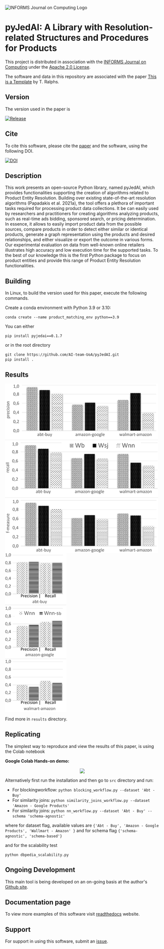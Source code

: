 ![INFORMS Journal on Computing Logo](https://INFORMSJoC.github.io/logos/INFORMS_Journal_on_Computing_Header.jpg)

# pyJedAI: A Library with Resolution-related Structures and Procedures for Products

This project is distributed in association with the [INFORMS Journal on
Computing](https://pubsonline.informs.org/journal/ijoc) under the [Apache 2.0 License](LICENSE).

The software and data in this repository are associated with the paper [This is a Template](https://doi.org/10.1287/ijoc.2019.0934) by T. Ralphs. 

## Version

The version used in the paper is

[![Release](https://img.shields.io/github/v/release/INFORMSJoC/Template?sort=semver)](https://github.com/INFORMSJoC/Template/releases)

## Cite

To cite this software, please cite the [paper](https://doi.org/10.1287/ijoc.2019.0934) and the software, using the following DOI.

[![DOI](https://zenodo.org/badge/285853815.svg)](https://zenodo.org/badge/latestdoi/285853815)

## Description

This work presents an open-source Python library, named pyJedAI, which provides functionalities supporting the creation of algorithms related to Product Entity Resolution. Building over existing state-of-the-art resolution algorithms (Papadakis et al. 2021a), the tool offers a plethora of important tasks required for processing product data collections. It be can easily used by researchers and practitioners for creating algorithms analyzing products, such as real-time ads bidding, sponsored search, or pricing determination. In essence, it allows to easily import product data from the possible sources, compare products in order to detect either similar or identical products, generate a graph representation using the products and desired relationships, and either visualize or export the outcome in various forms. Our experimental evaluation on data from well-known online retailers illustrates high accuracy and low execution time for the supported tasks. To the best of our knowledge this is the first Python package to
focus on product entities and provide this range of Product Entity Resolution functionalities. 

## Building

In Linux, to build the version used for this paper, execute the following commands.

Create a conda environment with Python 3.9 or 3.10:
```
conda create --name product_matching_env python==3.9
```

You can either 
```
pip install pyjedai==0.1.7
```

or in the root directory
```
git clone https://github.com/AI-team-UoA/pyJedAI.git
pip install . 
```

## Results


<span>
 <img align="center" src="./results/Performance_Workflows.png" width=500/> 
 <img align="center" src="./results/Improvement_WorkflowNN.png" width=200/> 
 </span>

Find more in `results` directory.


## Replicating

The simplest way to reproduce and view the results of this paper, is using the Colab notebook

__Google Colab Hands-on demo:__ 

<div align="center">
    <a href="https://colab.research.google.com/drive/1VB_DfIT3eLXhlg6vGZSCWrJKc7AcLIpA?usp=sharing">
        <img align="center" src="https://3.bp.blogspot.com/-apoBeWFycKQ/XhKB8fEprwI/AAAAAAAACM4/Sl76yzNSNYwlShIBrheDAum8L9qRtWNdgCLcBGAsYHQ/s1600/colab.png" width=120/> 
    </a>
</div>

Alternatively first run the installation and then go to `src` directory and run:

- For blockingworkflow: `python blocking_workflow.py --dataset 'Abt - Buy'`
- For similarity joins: `python similarity_joins_workflow.py --dataset 'Amazon - Google Products'`
- For similarity joins: `python nn_workflow.py --dataset 'Abt - Buy' --schema 'schema-agnostic' `

where for dataset flag, available values are `{'Abt - Buy', 'Amazon - Google Products', 'Wallmart - Amazon' }` and for schema flag `{'schema-agnostic', 'schema-based'}`

and for the scalability test

```
python dbpedia_scalability.py
```

## Ongoing Development

This main tool is being developed on an on-going basis at the author's
[Github site](https://github.com/AI-team-UoA/pyJedAI).

## Documentation page

To view more examples of this software visit [readthedocs](https://pyjedai.readthedocs.io/en/latest/intro.html) website. 

## Support

For support in using this software, submit an
[issue](https://github.com/AI-team-UoA/pyJedAI/issues/new).
